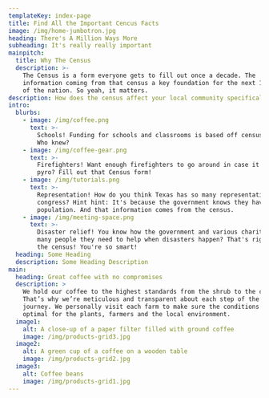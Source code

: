 ```yaml
---
templateKey: index-page
title: Find All the Important Cencus Facts
image: /img/home-jumbotron.jpg
heading: There's A Million Ways More
subheading: It's really really important
mainpitch:
  title: Why The Census
  description: >-
    The Census is a form everyone gets to fill out once a decade. The
    information coming from that census a key foundation for the next 10 years
    of the nation. So yeah, it matters.
description: How does the census affect your local community specifically you ask?
intro:
  blurbs:
    - image: /img/coffee.png
      text: >-
        Schools! Funding for schools and classrooms is based off census data.
        Who knew?
    - image: /img/coffee-gear.png
      text: >-
        Firefighters! Want enough firefighters to go around in case it gets
        pyro? Fill out that Census form!
    - image: /img/tutorials.png
      text: >-
        Representation! How do you think Texas has so many representatives in
        congress? Hint hint: It's because the government knows they have a big
        population. And that information comes from the census.
    - image: /img/meeting-space.png
      text: >-
        Disaster relief! You know how the government and various charities know
        many people they need to help when disasters happen? That's right, it's
        the census! You're so smart!
  heading: Some Heading
  description: Some Heading Description
main:
  heading: Great coffee with no compromises
  description: >
    We hold our coffee to the highest standards from the shrub to the cup.
    That’s why we’re meticulous and transparent about each step of the coffee’s
    journey. We personally visit each farm to make sure the conditions are
    optimal for the plants, farmers and the local environment.
  image1:
    alt: A close-up of a paper filter filled with ground coffee
    image: /img/products-grid3.jpg
  image2:
    alt: A green cup of a coffee on a wooden table
    image: /img/products-grid2.jpg
  image3:
    alt: Coffee beans
    image: /img/products-grid1.jpg
---
```


